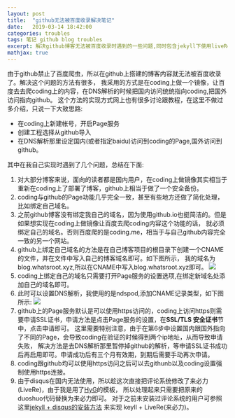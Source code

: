 ```yaml
---
layout: post
title:  "github无法被百度收录解决笔记" 
date:   2019-03-14 18:42:00
categories: troubles
tags: 笔记 github blog troubles
excerpt: 解决github博客无法被百度收录时遇到的一些问题,同时包含jekyll下使用liveRe评论系统的方法
mathjax: true
---
```


由于github禁止了百度爬虫，所以在github上搭建的博客内容就无法被百度收录了。解决这个问题的方法有很多，
我采用的方式是在coding上做一个镜像，让百度去去爬coding上的内容，在DNS解析的时候把国内访问统统指向coding,把国外访问指向github。
这个方法的实现方式网上也有很多讨论跟教程，在这里不做过多介绍，只说一下大致思路:

- 在coding上新建帐号，开启Page服务
- 创建工程选择从github导入
- 在DNS解析那里设定国内(或者指定baidu)访问到coding的Page,国外访问到github。

其中在我自己实现时遇到了几个问题，总结在下面:

1. 对大部分博客来说，面向的读者都是国内用户，在coding上做镜像其实相当于重新在coding上了部署了博客，github上相当于做了一个安全备份。
2. coding与github的Page功能几乎完全一致，甚至有些地方还做了简化处理，比如绑定自己域名。
3. 之前github博客没有绑定我自己的域名，因为使用github.io也挺简洁的。但是如果想实现在coding上做镜像让百度去爬coding内容这个功能的话，
就必须绑定自己的域名。否则百度爬的是coding.me，相当于与自己github内容完全一致的另一个网站。
4. github上绑定自己域名的方法是在自己博客项目的根目录下创建一个CNAME的文件，并在文件中写入自己的博客域名即可。如下图所示，
我的域名为blog.whatsroot.xyz,所以在CNAME中写入blog.whatsroot.xyz即可。
![]({{site.url}}assets/codingBlog/githubCNAME.png)
5. coding上绑定自己的域名只需要打开Page服务的设置选项,在绑定新域名处添加自己的域名即可。
6. 此时可以设置DNS解析，我使用的是ndspod,添加CNAME记录类型，如下图所示:
![]({{site.url}}assets/codingBlog/dnspod.png)
6. github上的Page服务默认是可以使用https访问的，coding上访问https则需要申请SSL证书，申请方法是点击Page服务的设置，在**SSL/TLS 安全证书**节中，点击申请即可。
这里需要特别注意，由于在第6步中设置国内跟国外指向了不同的Page，会导致coding在验证的时候得到两个ip地址，从而导致申请失败，
解决方法是去DNS解析那里暂停掉github的解析，等申请SSL证书成功后再启用即可。申请成功后有三个月有效期，到期后需要手动再次申请。
7. coding跟github均可以使用https访问之后可以去githunb以及coding设置强制使用https连接。
8. 由于disqus在国内无法使用，所以趁这次直接把评论系统修改了来必力(LiveRe)，由于我是用了[HyG](https://github.com/Gaohaoyang)的模板，
所以处理起来只需要把原来的duoshuo代码替换为来必力即可。
对于之前未安装过评论系统的用户可参照这里[jekyll + disqus的安装方法](https://poanchen.github.io/blog/2017/07/27/how-to-add-disqus-to-your-jekyll-site)
来实现 keyll + LiveRe(来必力)。
